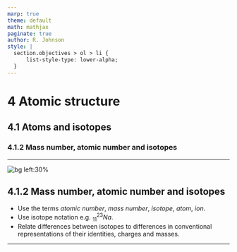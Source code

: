 ```yaml
---
marp: true
theme: default
math: mathjax
paginate: true
author: R. Johnson
style: |
  section.objectives > ol > li {
      list-style-type: lower-alpha;
  }
---
```


# 4 Atomic structure
## 4.1 Atoms and isotopes
### 4.1.2 Mass number, atomic number and isotopes

---

<!-- _class: objectives -->

![bg left:30%](https://images.unsplash.com/photo-1492962827063-e5ea0d8c01f5?ixlib=rb-4.0.3&ixid=MnwxMjA3fDB8MHxwaG90by1wYWdlfHx8fGVufDB8fHx8&auto=format&fit=crop&w=2121&q=80)
## 4.1.2 Mass number, atomic number and isotopes


- Use the terms _atomic number_, _mass number_, _isotope_, _atom_, _ion_.
- Use isotope notation e.g. $_{11}^{23}Na$.
- Relate differences between isotopes to differences in conventional representations of their identities, charges and masses.



---